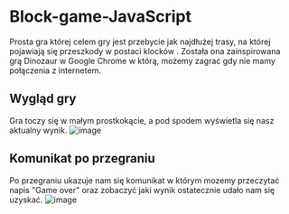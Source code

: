 # Block-game-JavaScript
Prosta gra której celem gry jest przebycie jak najdłużej trasy, na której pojawiają się przeszkody w postaci klocków .
Została ona zainspirowana grą Dinozaur w Google Chrome w którą, możemy zagrać gdy nie mamy połączenia z internetem.

## Wygląd gry
Gra toczy się w małym prostkokącie, a pod spodem wyświetla się nasz aktualny wynik.
![image](https://user-images.githubusercontent.com/77391158/167966882-e91d549b-42c5-4c74-8a09-eb26d0c33a9b.png)

## Komunikat po przegraniu 
Po przegraniu ukazuje nam się komunikat w którym mozemy przeczytać napis "Game over" oraz zobaczyć jaki wynik ostatecznie udało nam się uzyskać.
![image](https://user-images.githubusercontent.com/77391158/167967001-d8dca060-c484-4e9d-87d5-14165181ba49.png)
